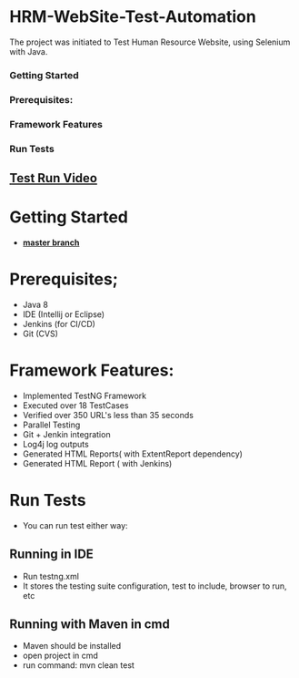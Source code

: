 # HRM-WebSite-Test-Automation
The project was initiated to Test Human Resource Website, using Selenium with Java.

### Getting Started
### Prerequisites:
### Framework Features
### Run Tests

## [**Test Run Video**](https://www.youtube.com/watch?v=EZVH1COxr6E)

# Getting Started
- [**master branch**](https://github.com/Ninja-Cyborg/HRM-WebSite-Test-Automation/tree/master)

# Prerequisites;
- Java 8
- IDE (Intellij or Eclipse)
- Jenkins (for CI/CD)
- Git (CVS)

# Framework Features:
- Implemented TestNG Framework
- Executed over 18 TestCases
- Verified over 350 URL's less than 35 seconds
- Parallel Testing
- Git + Jenkin integration
- Log4j log outputs
- Generated HTML Reports( with ExtentReport dependency)
- Generated HTML Report ( with Jenkins)

# Run Tests
- You can run test either way:

## Running in IDE
- Run testng.xml
- It stores the testing suite configuration, test to include, browser to run, etc

## Running with Maven in cmd
- Maven should be installed
- open project in cmd
- run command: mvn clean test




